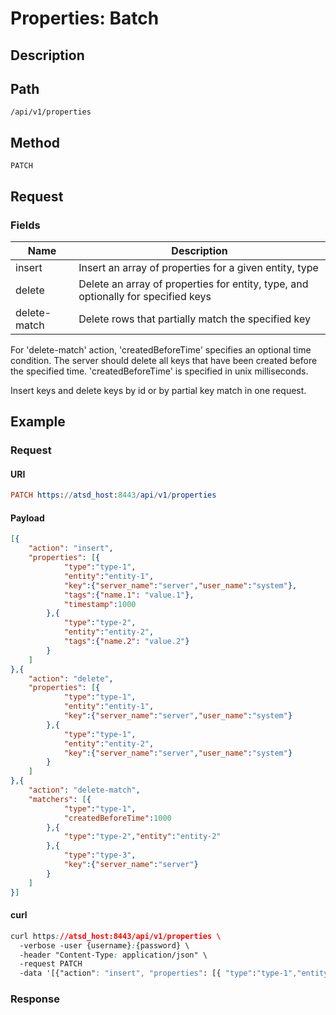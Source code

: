 # Properties: Batch
## Description
## Path
```
/api/v1/properties
```
## Method
```
PATCH 
```
## Request
###  Fields
| **Name**     | **Description**                                                                   |
|---|---|
| insert       | Insert an array of properties for a given entity, type                            |
| delete       | Delete an array of properties for entity, type, and optionally for specified keys |
| delete-match | Delete rows that partially match the specified key                                |

<aside class="success">
For 'delete-match' action, 'createdBeforeTime' specifies an optional time condition. The server should delete all keys that have been created before the specified time.
'createdBeforeTime' is specified in unix milliseconds.
</aside>

Insert keys and delete keys by id or by partial key match in one request.

## Example

### Request
#### URI
```elm
PATCH https://atsd_host:8443/api/v1/properties
```
#### Payload

```json
[{
    "action": "insert",
    "properties": [{
            "type":"type-1",
            "entity":"entity-1",
            "key":{"server_name":"server","user_name":"system"},
            "tags":{"name.1": "value.1"},
            "timestamp":1000
        },{
            "type":"type-2",
            "entity":"entity-2",
            "tags":{"name.2": "value.2"}
        }
    ]
},{
    "action": "delete",
    "properties": [{
            "type":"type-1",
            "entity":"entity-1",
            "key":{"server_name":"server","user_name":"system"}
        },{
            "type":"type-1",
            "entity":"entity-2",
            "key":{"server_name":"server","user_name":"system"}
        }
    ]
},{
    "action": "delete-match",
    "matchers": [{
            "type":"type-1",
            "createdBeforeTime":1000
        },{
            "type":"type-2","entity":"entity-2"
        },{
            "type":"type-3",
            "key":{"server_name":"server"}
        }
    ]
}]
``` 
#### curl
``` css
curl https://atsd_host:8443/api/v1/properties \
  -verbose -user {username}:{password} \
  -header "Content-Type: application/json" \
  -request PATCH 
  -data '[{"action": "insert", "properties": [{ "type":"type-1","entity":"entity-1","key":{"server_name":"server", "user_name":"system"}, "tags":{"name.1": "value.1"},"timestamp":1000},{"type":"type-2","entity":"entity-2","tags":{"name.2": "value.2"}}]},{"action": "delete", "properties": [{ "type":"type-1","entity":"entity-1","key":{"server_name":"server", "user_name":"system"}}, {"type":"type-1","entity":"entity-2","key":{"server_name":"server","user_name":"system"}}]},{"action":"delete-match","matchers": [{"type":"type-1","createdBeforeTime":1000},{"type":"type-2","entity":"entity-2"},{"type":"type-3","key":{"server_name":"server"}}]}]'

```
### Response
```
```

